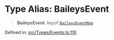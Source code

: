 # Type Alias: BaileysEvent

> **BaileysEvent**: keyof [`BaileysEventMap`](BaileysEventMap.md)

Defined in: [src/Types/Events.ts:110](https://github.com/Fokusdotid/bail/blob/dad8cbc7bd41e0c17126095b0fc017b92c3d85cf/src/Types/Events.ts#L110)
